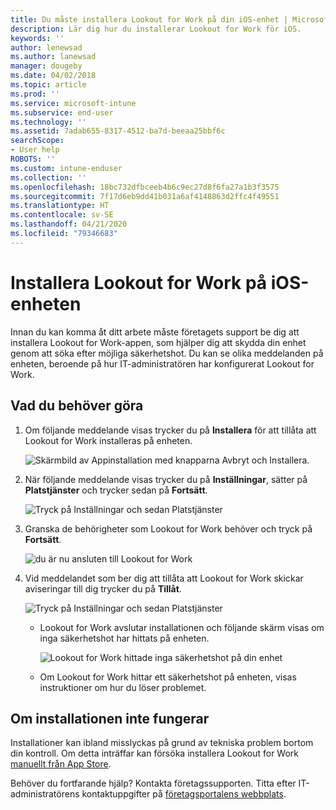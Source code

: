 ```yaml
---
title: Du måste installera Lookout for Work på din iOS-enhet | Microsoft Docs
description: Lär dig hur du installerar Lookout for Work för iOS.
keywords: ''
author: lenewsad
ms.author: lanewsad
manager: dougeby
ms.date: 04/02/2018
ms.topic: article
ms.prod: ''
ms.service: microsoft-intune
ms.subservice: end-user
ms.technology: ''
ms.assetid: 7adab655-8317-4512-ba7d-beeaa25bbf6c
searchScope:
- User help
ROBOTS: ''
ms.custom: intune-enduser
ms.collection: ''
ms.openlocfilehash: 18bc732dfbceeb4b6c9ec27d8f6fa27a1b3f3575
ms.sourcegitcommit: 7f17d6eb9dd41b031a6af4148863d2ffc4f49551
ms.translationtype: HT
ms.contentlocale: sv-SE
ms.lasthandoff: 04/21/2020
ms.locfileid: "79346683"
---
```

# <a name="install-lookout-for-work-on-your-ios-device"></a>Installera Lookout for Work på iOS-enheten


Innan du kan komma åt ditt arbete måste företagets support be dig att installera Lookout for Work-appen, som hjälper dig att skydda din enhet genom att söka efter möjliga säkerhetshot. Du kan se olika meddelanden på enheten, beroende på hur IT-administratören har konfigurerat Lookout for Work.


## <a name="what-you-need-to-do"></a>Vad du behöver göra

1. Om följande meddelande visas trycker du på **Installera** för att tillåta att Lookout for Work installeras på enheten.

      ![Skärmbild av Appinstallation med knapparna Avbryt och Installera.](./media/ios-mts-install-app-request-after-1804.png)

2. När följande meddelande visas trycker du på **Inställningar**, sätter på **Platstjänster** och trycker sedan på **Fortsätt**.

      ![Tryck på Inställningar och sedan Platstjänster](./media/ios-lfw-allow-location-services.png)

3. Granska de behörigheter som Lookout for Work behöver och tryck på **Fortsätt**.

      ![du är nu ansluten till Lookout for Work](./media/ios-lfw-permissions-lookout-needs.png)

4. Vid meddelandet som ber dig att tillåta att Lookout for Work skickar aviseringar till dig trycker du på **Tillåt**.

     ![Tryck på Inställningar och sedan Platstjänster](./media/ios-lfw-allow-notifications.png)

   * Lookout for Work avslutar installationen och följande skärm visas om inga säkerhetshot har hittats på enheten.

     ![Lookout for Work hittade inga säkerhetshot på din enhet](./media/ios-lfw-no-threats-found.png)

   * Om Lookout for Work hittar ett säkerhetshot på enheten, visas instruktioner om hur du löser problemet.

## <a name="if-the-installation-doesnt-work"></a>Om installationen inte fungerar

Installationer kan ibland misslyckas på grund av tekniska problem bortom din kontroll. Om detta inträffar kan försöka installera Lookout for Work [manuellt från App Store](https://itunes.apple.com/app/lookout-for-work/id997193468).

Behöver du fortfarande hjälp? Kontakta företagssupporten. Titta efter IT-administratörens kontaktuppgifter på [företagsportalens webbplats](https://go.microsoft.com/fwlink/?linkid=2010980).

